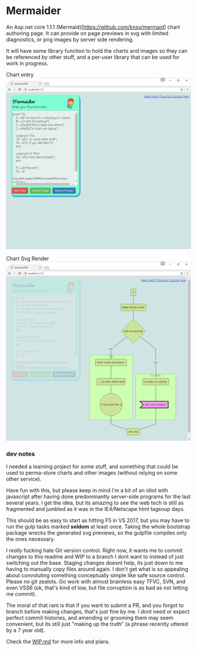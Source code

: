 # Mermaider
An Asp.net core 1.1.1 (Mermaid)[https://github.com/knsv/mermaid] chart authoring page. It can provide 
on page previews in svg with limited diagnostics, or png images by server side rendering. 

It will have some library function to hold the charts and images so they can be referenced by other stuff, 
and a per-user library that can be used for work in progress. 

Chart entry
![chartentry](doc/chartentry.png)

Chart Svg Render
![chartsvg](doc/svgrender.png)


### dev notes

I needed a learning project for some stuff, and something that could be used to perma-store 
charts and other images (without relying on some other service). 

Have fun with this, but please keep in mind I'm a bit of an idiot with javascript after having done 
predominantly server-side programs for the last several years. I get the idea, but its amazing to see 
the web tech is still as fragmented and jumbled as it was in the IE4/Netscape html tagsoup days.

This should be as easy to start as hitting F5 in VS 2017, but you may have to run the gulp tasks marked __seldom__
at least once. Taking the whole bootstrap package wrecks the generated svg previews, so the gulpfile 
compiles only the ones necessary.

I _really_ fucking hate Git version control. Right now, it wants me to commit changes to this readme and WIP to 
a branch I dont want to instead of just switching out the base. Staging changes doesnt help, its just down to 
me having to manually copy files around again. I don't get what is so appealing about convoluting something
conceptually simple like safe source control. Please no git zealots. Go work with almost brainless easy TFVC, 
SVN, and even VSS6 (ok, that's kind of low, but file corruption is as bad as not letting me commit).

The moral of that rant is that if you want to submit a PR, and you forgot to branch before making 
changes, that's just fine by me. I dont need or expect perfect commit histories, and amending or grooming 
them may seem convenient, but its still just "making up the truth" (a phrase recently uttered by a 7 year old). 


Check the [WIP.md](https://github.com/StingyJack/Mermaider/blob/master/WIP.md) for more info and plans.
